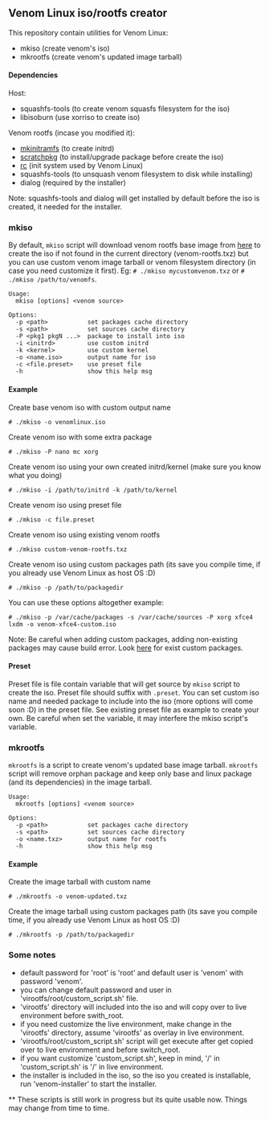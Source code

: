 ## Venom Linux iso/rootfs creator

This repository contain utilities for Venom Linux:

* mkiso (create venom's iso)
* mkrootfs (create venom's updated image tarball)

#### Dependencies

Host:

* squashfs-tools (to create venom squasfs filesystem for the iso)
* libisoburn (use xorriso to create iso)

Venom rootfs (incase you modified it):

* [mkinitramfs](https://github.com/emmett1/mkinitramfs) (to create initrd)
* [scratchpkg](https://github.com/emmett1/scratchpkg) (to install/upgrade package before create the iso)
* [rc](https://github.com/emmett1/rc) (init system used by Venom Linux)
* squashfs-tools (to unsquash venom filesystem to disk while installing)
* dialog (required by the installer)

Note: squashfs-tools and dialog will get installed by default before the iso is created, it needed for the installer.

### mkiso

By default, `mkiso` script will download venom rootfs base image from [here](https://github.com/emmett1/venom/releases)
to create the iso if not found in the current directory (venom-rootfs.txz) but you can use custom venom image tarball or
venom filesystem directory (in case you need customize it first). Eg: `# ./mkiso mycustomvenom.txz` or `# ./mkiso /path/to/venomfs`.


    Usage:
      mkiso [options] <venom source>
  
    Options:
      -p <path>           set packages cache directory
      -s <path>           set sources cache directory
      -P <pkg1 pkgN ...>  package to install into iso
      -i <initrd>         use custom initrd
      -k <kernel>         use custom kernel
      -o <name.iso>       output name for iso
      -c <file.preset>    use preset file
      -h                  show this help msg
      
#### Example

Create base venom iso with custom output name

    # ./mkiso -o venomlinux.iso
    
Create venom iso with some extra package

    # ./mkiso -P nano mc xorg
    
Create venom iso using your own created initrd/kernel (make sure you know what you doing)

    # ./mkiso -i /path/to/initrd -k /path/to/kernel
    
Create venom iso using preset file

    # ./mkiso -c file.preset
    
Create venom iso using existing venom rootfs

    # ./mkiso custom-venom-rootfs.txz
    
Create venom iso using custom packages path (its save you compile time, if you already use Venom Linux as host OS :D)
    
    # ./mkiso -p /path/to/packagedir
    
You can use these options altogether example:

    # ./mkiso -p /var/cache/packages -s /var/cache/sources -P xorg xfce4 lxdm -o venom-xfce4-custom.iso
    
Note: Be careful when adding custom packages, adding non-existing packages may cause build error. Look [here](https://github.com/emmett1/ports) for exist custom packages.
    
#### Preset

Preset file is file contain variable that will get source by `mkiso` script to create the iso. Preset file should
suffix with `.preset`. You can set custom iso name and needed package to include into the iso (more options will
come soon :D) in the preset file. See existing preset file as example to create your own. Be careful when set the variable, it may interfere
the mkiso script's variable.

### mkrootfs

`mkrootfs` is a script to create venom's updated base image tarball. `mkrootfs` script will remove orphan package and keep
only base and linux package (and its dependencies) in the image tarball.

    Usage:
      mkrootfs [options] <venom source>
  
    Options:
      -p <path>           set packages cache directory
      -s <path>           set sources cache directory
      -o <name.txz>       output name for rootfs
      -h                  show this help msg
      
#### Example

Create the image tarball with custom name

    # ./mkrootfs -o venom-updated.txz
    
Create the image tarball using custom packages path (its save you compile time, if you already use Venom Linux as host OS :D)
    
    # ./mkrootfs -p /path/to/packagedir
    
### Some notes

* default password for 'root' is 'root' and default user is 'venom' with password 'venom'.
* you can change default password and user in 'virootfs/root/custom_script.sh' file.
* 'virootfs' directory will included into the iso and will copy over to live environment before swith_root.
* if you need customize the live environment, make change in the 'virootfs' directory, assume 'virootfs' as overlay in live environment.
* 'virootfs/root/custom_script.sh' script will get execute after get copied over to live environment and before switch_root.
* if you want customize 'custom_script.sh', keep in mind, '/' in 'custom_script.sh' is '/' in live environment.
* the installer is included in the iso, so the iso you created is installable, run 'venom-installer' to start the installer.

** These scripts is still work in progress but its quite usable now. Things may change from time to time.

    
